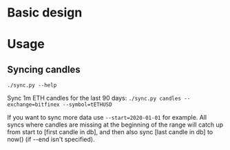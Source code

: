 # Basic design

# Usage

## Syncing candles

`./sync.py --help`

Sync 1m ETH candles for the last 90 days:
`./sync.py candles --exchange=bitfinex --symbol=tETHUSD`

If you want to sync more data use `--start=2020-01-01` for example. All syncs where candles are missing at the beginning of the range will catch up from start to [first candle in db], and then also sync [last candle in db] to now() (if --end isn't specified).

